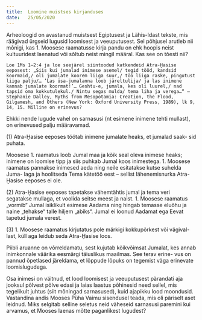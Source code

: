 ```yaml
---
title:  Loomine muistses kirjanduses
date:   25/05/2020
---
```


Arheoloogid on avastanud muistsest Egiptusest ja Lähis-Idast tekste, mis räägivad ürgseid lugusid loomisest ja veeuputusest. Sel põhjusel arutleb nii mõnigi, kas 1. Moosese raamatusse kirja pandu on ehk hoopis neist kultuuridest laenatud või sõltub neist mingil määral. Kas see on tõesti nii?

`Loe 1Ms 1–2:4 ja loe seejärel siintoodud katkendeid Atra-Ḫasise eeposest: „Siis kui jumalad inimese asemel/ tegid tööd, kandsid koormaid,/ oli jumalate koorem liiga suur,/ töö liiga raske, pingutust liiga palju/… ’Las üsa-jumalanna loob järeltulija/ ja las inimene kannab jumalate koormat!’… Geshtu-e, jumala, kes oli luurel,/ nad tapsid oma kokkutulekul./ Nintu segas mulda/ tema liha ja verega…“ – Stephanie Dalley, Myths from Mesopotamia: Creation, the Flood, Gilgamesh, and Others (New York: Oxford University Press, 1989), lk 9, 14, 15. Milline on erinevus?`

Ehkki nende lugude vahel on sarnasusi (nt esimene inimene tehti mullast), on erinevused palju määravamad.

(1) Atra-Ḫasise eeposes töötab inimene jumalate heaks, et jumalad saak-
sid puhata.

Moosese 1. raamatus loob Jumal maa ja kõik seal oleva inimese heaks;
inimene on loomise tipp ja siis puhkab Jumal koos inimestega. 1. Moosese
raamatus pannakse inimesed aeda ning neile esitatakse kutse suhelda Juma-
laga ja hoolitseda Tema kätetöö eest – sellist lähenemisnurka Atra-Ḫasise
eeposes ei ole.

(2) Atra-Ḫasise eeposes tapetakse vähemtähtis jumal ja tema veri segatakse
mullaga, et voolida seitse meest ja naist. 1. Moosese raamatus „vormib“ Jumal
isiklikult esimese Aadama ning hingab temasse eluõhu ja naine „tehakse“ talle
hiljem „abiks“. Jumal ei loonud Aadamat ega Eevat tapetud jumala verest.

(3) 1. Moosese raamatus kirjutatus pole märkigi kokkupõrkest või vägival-
last, küll aga leidub seda Atra-Ḫasise loos.

Piibli aruanne on võrreldamatu, sest kujutab kõikvõimsat Jumalat, kes
annab inimkonnale väärika eesmärgi täiuslikus maailmas. See terav erine-
vus on pannud õpetlased järeldama, et lõppude lõpuks on tegemist väga
erinevate loomislugudega.

Osa inimesi on väitnud, et lood loomisest ja veeuputusest pärandati aja jooksul põlvest põlve edasi ja laias laastus põhinesid need sellel, mis tegelikult juhtus (siit mõningad sarnasused), kuid ajapikku lood moondusid. Vastandina andis Mooses Püha Vaimu sisendusel teada, mis oli päriselt aset leidnud. Miks selgitab selline seletus neid väheseid sarnasusi paremini kui arvamus, et Mooses laenas mõtte paganlikest lugudest?
